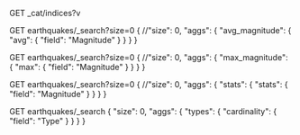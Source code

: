 




GET _cat/indices?v


GET earthquakes/_search?size=0
{
  //"size": 0, 
  "aggs": {
    "avg_magnitude": {
      "avg": {
        "field": "Magnitude"
      }
    }
  }
}


GET earthquakes/_search?size=0
{
  //"size": 0, 
  "aggs": {
    "max_magnitude": {
      "max": {
        "field": "Magnitude"
      }
    }
  }
}


GET earthquakes/_search?size=0
{
  //"size": 0, 
  "aggs": {
    "stats": {
      "stats": {
        "field": "Magnitude"
      }
    }
  }
}



GET earthquakes/_search
{
  "size": 0,
  "aggs": {
    "types": {
      "cardinality": {
        "field": "Type"
      }
    }
  }
}
